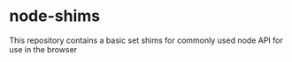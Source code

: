 node-shims
==========

This repository contains a basic set shims for commonly used node API for use in the browser
